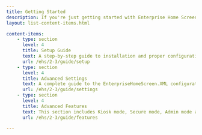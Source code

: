 ```yaml
---
title: Getting Started
description: If you're just getting started with Enterprise Home Screen, these guides will ensure a trouble-free experience from proper setup through the use of advanced features.
layout: list-content-items.html

content-items:
    - type: section
      level: 4
      title: Setup Guide
      text: A step-by-step guide to installation and proper configuration of Enterprise Home Screen on a device 
      url: /ehs/2-3/guide/setup
    - type: section
      level: 4
      title: Advanced Settings
      text: A complete guide to the EnterpriseHomeScreen.XML configuration file
      url: /ehs/2-3/guide/settings
    - type: section
      level: 4
      title: Advanced Features
      text: This section includes Kiosk mode, Secure mode, Admin mode and Certificate usage
      url: /ehs/2-3/guide/features

---    
```


  